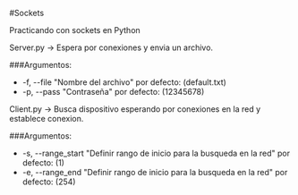 #Sockets

Practicando con sockets en Python

Server.py -> Espera por conexiones y envia un archivo.

###Argumentos: 
* -f, --file "Nombre del archivo" por defecto: (default.txt)
* -p, --pass "Contraseña" por defecto: (12345678)

Client.py -> Busca dispositivo esperando por conexiones en la red y establece conexion.

###Argumentos:
* -s, --range_start "Definir rango de inicio para la busqueda en la red" por defecto: (1)
* -e, --range_end "Definir rango de inicio para la busqueda en la red" por defecto: (254)




